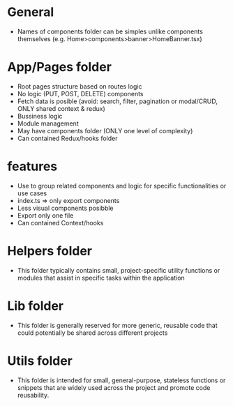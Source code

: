 # General

- Names of components folder can be simples unlike components themselves (e.g. Home>components>banner>HomeBanner.tsx)

#

# App/Pages folder

- Root pages structure based on routes logic
- No logic (PUT, POST, DELETE) components
- Fetch data is posible (avoid: search, filter, pagination or modal/CRUD, ONLY shared context & redux)
- Bussiness logic
- Module management
- May have components folder (ONLY one level of complexity)
- Can contained Redux/hooks folder

#

# features

- Use to group related components and logic for specific functionalities or use cases
- index.ts => only export components
- Less visual components posibble
- Export only one file
- Can contained Context/hooks

#

# Helpers folder

- This folder typically contains small, project-specific utility functions or modules that assist in specific tasks within the application

#

# Lib folder

- This folder is generally reserved for more generic, reusable code that could potentially be shared across different projects

#

# Utils folder

- This folder is intended for small, general-purpose, stateless functions or snippets that are widely used across the project and promote code reusability.
